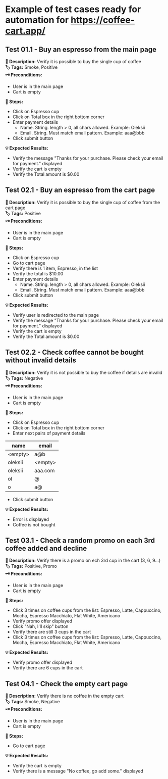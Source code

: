 # Example of test cases ready for automation for https://coffee-cart.app/

## Test 01.1 - Buy an espresso from the main page
**📃 Description:** Verify it is possible to buy the single cup of coffee  
**🏷️ Tags:** Smoke, Positive  
**🗝️ Preconditions:**
- User is in the main page
- Cart is empty

**👣 Steps:**
- Click on Espresso cup
- Click on Total box in the right bottom corner
- Enter payment details
  - Name. String. length > 0, all chars allowed. Example: Oleksii
  - Email. String. Must match email pattern. Example: aaa@bbb
- Click submit button

**💡 Expected Results:**
- Verify the message "Thanks for your purchase. Please check your email for payment." displayed
- Verify the cart is empty
- Verify the Total amount is $0.00

## Test 02.1 - Buy an espresso from the cart page
**📃 Description:** Verify it is possible to buy the single cup of coffee from the cart page  
**🏷️ Tags:** Positive  
**🗝️ Preconditions:**
- User is in the main page
- Cart is empty

**👣 Steps:**
- Click on Espresso cup
- Go to cart page
- Verify there is 1 item, Espresso, in the list
- Verify the total is $10.00
- Enter payment details
  - Name. String. length > 0, all chars allowed. Example: Oleksii
  - Email. String. Must match email pattern. Example: aaa@bbb
- Click submit button 

**💡 Expected Results:**
- Verify user is redirected to the main page
- Verify the message "Thanks for your purchase. Please check your email for payment." displayed
- Verify the cart is empty
- Verify the Total amount is $0.00

## Test 02.2 - Check coffee cannot be bought without invalid details
**📃 Description:** Verify it is not possible to buy the coffee if details are invalid  
**🏷️ Tags:** Negative  
**🗝️ Preconditions:**
- User is in the main page
- Cart is empty

**👣 Steps:**
- Click on Espresso cup
- Click on Total box in the right bottom corner
- Enter next pairs of payment details

| name      | email     |
|-----------|-----------|
| \<empty\> | a@b       |
| oleksii   | \<empty\> |
| oleksii   | aaa.com   |
| ol        | @         |
| o         | a@        |
- Click submit button 

**💡 Expected Results:**
- Error is displayed
- Coffee is not bought

## Test 03.1 - Check a random promo on each 3rd coffee added and decline
**📃 Description:** Verify there is a promo on ech 3rd cup in the cart (3, 6, 9...)  
**🏷️ Tags:** Positive, Promo   
**🗝️ Preconditions:**
- User is in the main page
- Cart is empty

**👣 Steps:**
- Click 3 times on coffee cups from the list: Espresso, Latte, Cappuccino, Mocha, Espresso Macchiato, Flat White, Americano
- Verify promo offer displayed
- Click "Nah, I'll skip" button
- Verify there are still 3 cups in the cart
- Click 3 times on coffee cups from the list: Espresso, Latte, Cappuccino, Mocha, Espresso Macchiato, Flat White, Americano

**💡 Expected Results:**
- Verify promo offer displayed
- Verify there are 6 cups in the cart

## Test 04.1 - Check the empty cart page
**📃 Description:** Verify there is no coffee in the empty cart  
**🏷️ Tags:** Smoke, Negative  
**🗝️ Preconditions:**
- User is in the main page
- Cart is empty

**👣 Steps:**
- Go to cart page

**💡 Expected Results:**
- Verify the cart is empty
- Verify there is a message "No coffee, go add some." displayed

